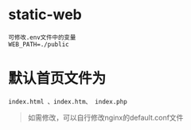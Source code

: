 # static-web
```
可修改.env文件中的变量
WEB_PATH=./public
```

# 默认首页文件为
```
index.html 、index.htm、 index.php
```
>如需修改，可以自行修改nginx的default.conf文件
